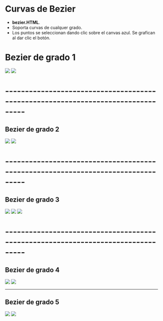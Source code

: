 # Curvas de Bezier

- **bezier.HTML**.
- Soporta curvas de cualquer grado.
- Los puntos se seleccionan dando clic sobre el canvas azul. Se grafican al dar clic el botón.

# Bezier de grado 1

![](https://raw.githubusercontent.com/kevin-salazar/computacionGrafica/master/bezier/imagenes/b-1.png)
![](https://raw.githubusercontent.com/kevin-salazar/computacionGrafica/master/bezier/imagenes/b-2.png)

# ---------------------------------------------------------------------------------

## Bezier de grado 2

![](https://raw.githubusercontent.com/kevin-salazar/computacionGrafica/master/bezier/imagenes/b-3.png)
![](https://raw.githubusercontent.com/kevin-salazar/computacionGrafica/master/bezier/imagenes/b-4.png)

# ---------------------------------------------------------------------------------

## Bezier de grado 3

![](https://raw.githubusercontent.com/kevin-salazar/computacionGrafica/master/bezier/imagenes/b1.png)
![](https://raw.githubusercontent.com/kevin-salazar/computacionGrafica/master/bezier/imagenes/b2.png)
![](https://raw.githubusercontent.com/kevin-salazar/computacionGrafica/master/bezier/imagenes/b3.png)

# ---------------------------------------------------------------------------------

## Bezier de grado 4

![](https://raw.githubusercontent.com/kevin-salazar/computacionGrafica/master/bezier/imagenes/b6.png)
![](https://raw.githubusercontent.com/kevin-salazar/computacionGrafica/master/bezier/imagenes/b7.png)

-----------------------------------------------------------------------------------

## Bezier de grado 5

![](https://raw.githubusercontent.com/kevin-salazar/computacionGrafica/master/bezier/imagenes/b4.png)
![](https://raw.githubusercontent.com/kevin-salazar/computacionGrafica/master/bezier/imagenes/b5.png)
